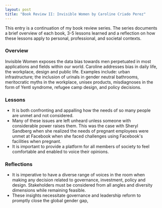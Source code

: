 ```yaml
---
layout: post
title: "Book Review II: Invisible Women by Caroline Criado Perez"
---
```


This entry is a continuation of my book review series. 
The series documents a brief overview of each book, 
3-5 lessons learned and a reflection on how these lessons apply to
personal, professional, and societal contexts.

### Overview
Invisible Women exposes the data bias towards men perpetuated in most applications and fields within our world.
Caroline addresses bias in daily life, the workplace, design and public life. Examples include: urban infrastructure; the inclusion of urinals in gender neutral bathrooms, meritocratic myths in the workplace, unisex products, misdiagnoses in the form of Yentl syndrome, refugee camp design, and policy decisions.

### Lessons
* It is both confronting and appalling how the needs of so many people are unmet and not considered.
* Many of these issues are left unheard unless someone with considerable power raises them. This was the case with Sheryl Sandberg when she realized the needs of pregnant employees were unmet at Facebook when she faced challenges using Facebook's facilities when pregnant.
* It is important to provide a platform for all members of society to feel comfortable and enabled to voice their opinions.

### Reflections
* It is imperative to have a diverse range of voices in the room when making any decision related to governance, investment, policy and design. Stakeholders must be considered from all angles and diversity dimensions while remaining feasible.
* These insights necessitate governance and leadership reform to promptly close the global gender gap, 